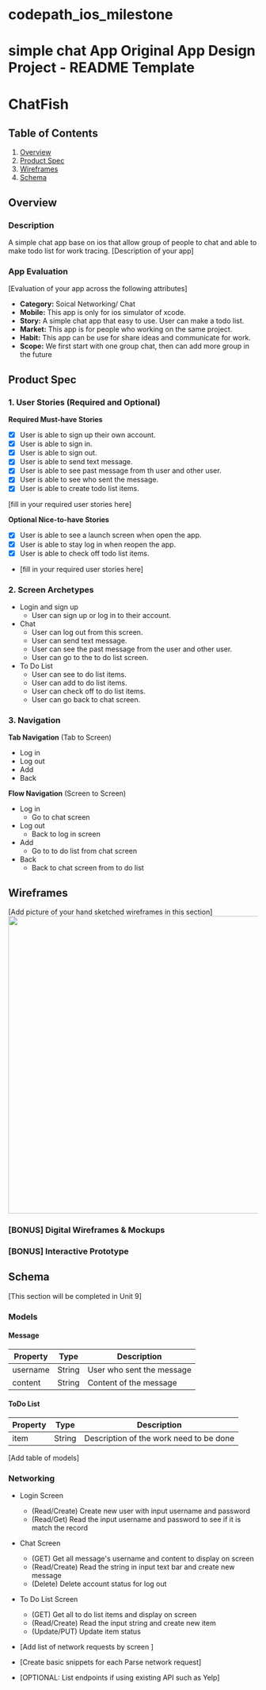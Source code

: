 # codepath_ios_milestone
simple chat App
Original App Design Project - README Template
===

# ChatFish

## Table of Contents
1. [Overview](#Overview)
1. [Product Spec](#Product-Spec)
1. [Wireframes](#Wireframes)
2. [Schema](#Schema)

## Overview
### Description
 A simple chat app base on ios that allow group of people to chat and able to make todo list for work tracing.
[Description of your app]

### App Evaluation
[Evaluation of your app across the following attributes]
- **Category:** Soical Networking/ Chat
- **Mobile:** This app is only for ios simulator of xcode.
- **Story:** A simple chat app that easy to use. User can make a todo list.
- **Market:** This app is for people who working on the same project.
- **Habit:** This app can be use for share ideas and communicate for work.
- **Scope:** We first start with one group chat, then can add more group in the future

## Product Spec

### 1. User Stories (Required and Optional)

**Required Must-have Stories**

- [x] User is able to sign up their own account.
- [x] User is able to sign in.
- [x] User is able to sign out.
- [x] User is able to send text message.
- [x] User is able to see past message from th user and other user.
- [x] User is able to see who sent the message.
- [x] User is able to create todo list items.

 [fill in your required user stories here]

**Optional Nice-to-have Stories**

- [x] User is able to see a launch screen when open the app.
- [x] User is able to stay log in when reopen the app.
- [x] User is able to check off todo list items.

 * [fill in your required user stories here]

### 2. Screen Archetypes

* Login and sign up
   * User can sign up or log in to their account.
* Chat
   * User can log out from this screen.
   * User can send text message.
   * User can see the past message from the user and other user.
   * User can go to the to do list screen.
* To Do List 
   * User can see to do list items.
   * User can add to do list items.
   * User can check off to do list items.
   * User can go back to chat screen.

### 3. Navigation

**Tab Navigation** (Tab to Screen)

* Log in
* Log out
* Add
* Back

**Flow Navigation** (Screen to Screen)

* Log in
   * Go to chat screen
* Log out
   * Back to log in screen
* Add
   * Go to to do list from chat screen
* Back
   * Back to chat screen from to do list

## Wireframes
[Add picture of your hand sketched wireframes in this section]
<img src="https://i.imgur.com/pkwBY04.jpg" width=600>



### [BONUS] Digital Wireframes & Mockups

### [BONUS] Interactive Prototype

## Schema 
[This section will be completed in Unit 9]
### Models
#### Message
   | Property      | Type     | Description |
   | ------------- | -------- | ------------|
   |username       |String    |User who sent the message|
   |content        |String    |Content of the message|
   
#### ToDo List   
   | Property      | Type     | Description |
   | ------------- | -------- | ------------|
   |item           |String    |Description of the work need to be done|
   
[Add table of models]
### Networking
- Login Screen
    - (Read/Create) Create new user with input username and password
    - (Read/Get) Read the input username and password to see if it is match the record
- Chat Screen
    - (GET) Get all message's username and content to display on screen
    - (Read/Create) Read the string in input text bar and create new message
    - (Delete) Delete account status for log out
- To Do List Screen
    - (GET) Get all to do list items and display on screen
    - (Read/Create) Read the input string and create new item
    - (Update/PUT) Update item status
    
    
    
- [Add list of network requests by screen ]
- [Create basic snippets for each Parse network request]
- [OPTIONAL: List endpoints if using existing API such as Yelp]
